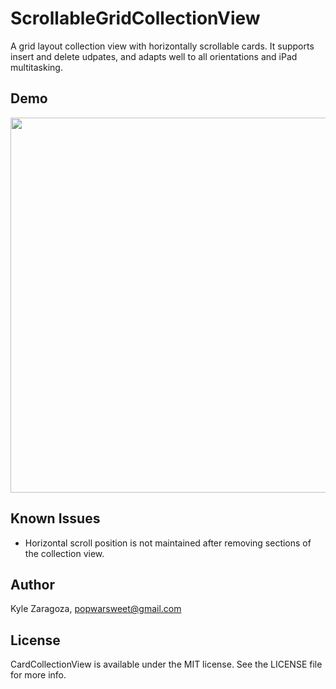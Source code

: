 # ScrollableGridCollectionView

A grid layout collection view with horizontally scrollable cards. It supports insert and delete udpates, and adapts well to all orientations and iPad multitasking.

## Demo
<img src="https://github.com/popwarsweet/ScrollableGridCollectionView/blob/master/demo.gif" width="600">

## Known Issues
- Horizontal scroll position is not maintained after removing sections of the collection view.

## Author

Kyle Zaragoza, popwarsweet@gmail.com

## License

CardCollectionView is available under the MIT license. See the LICENSE file for more info.

